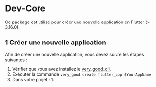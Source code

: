 # Dev-Core

Ce package est utilisé pour créer une nouvelle application en Flutter (> 3.16.0).

## 1 Créer une nouvelle application

Afin de créer une nouvelle application, vous devez suivre les étapes suivantes :

1. Vérifier que vous avez installez le [very_good_cli](https://pub.dev/packages/very_good_cli).
2. Éxécuter la commande `very_good create flutter_app $YourAppName`
3. Dans votre projet :
   1. 